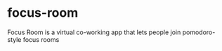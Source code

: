 # focus-room
Focus Room is a virtual co-working app that lets people join pomodoro-style focus rooms
